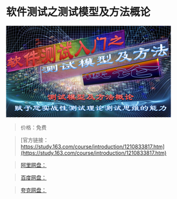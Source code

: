 # 软件测试之测试模型及方法概论

![img](../../../assets/study163/free/c544fb553ee04a529ba23f94bc206fc2.png)

> 价格：免费

> [官方链接：https://study.163.com/course/introduction/1210833817.htm](https://study.163.com/course/introduction/1210833817.htm)

> [阿里网盘：]()

> [百度网盘：]()

> [夸克网盘：]()
